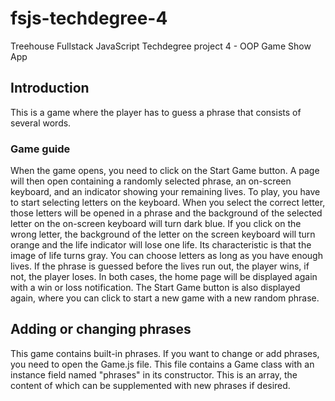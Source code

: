 # fsjs-techdegree-4
Treehouse Fullstack JavaScript Techdegree project 4 - OOP Game Show App

## Introduction

This is a game where the player has to guess a phrase that consists of several words.

### Game guide

When the game opens, you need to click on the Start Game button. A page will then open containing a randomly selected phrase, an on-screen keyboard, and an indicator showing your remaining lives. To play, you have to start selecting letters on the keyboard. When you select the correct letter, those letters will be opened in a phrase and the background of the selected letter on the on-screen keyboard will turn dark blue. If you click on the wrong letter, the background of the letter on the screen keyboard will turn orange and the life indicator will lose one life. Its characteristic is that the image of life turns gray. You can choose letters as long as you have enough lives. If the phrase is guessed before the lives run out, the player wins, if not, the player loses. In both cases, the home page will be displayed again with a win or loss notification. The Start Game button is also displayed again, where you can click to start a new game with a new random phrase.

## Adding or changing phrases

This game contains built-in phrases. If you want to change or add phrases, you need to open the Game.js file. This file contains a Game class with an instance field named "phrases" in its constructor. This is an array, the content of which can be supplemented with new phrases if desired.